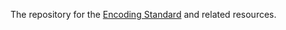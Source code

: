 The repository for the [Encoding Standard](http://dvcs.w3.org/hg/encoding/raw-file/tip/Overview.html) and related resources.
